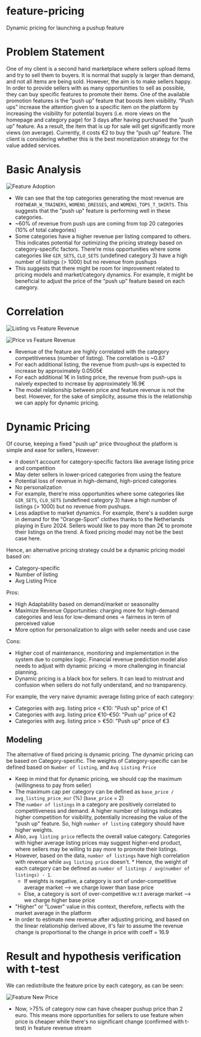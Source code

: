 # feature-pricing
Dynamic pricing for launching a pushup feature

# Problem Statement
One of my client is a second hand marketplace where sellers upload items and try to sell them to buyers. It is normal that supply is larger than demand, and not all items are being sold. However, the aim is to make sellers happy. In order to provide sellers with as many opportunities to sell as possible, they can buy specific features to promote their items. One of the available promotion features is the “push up” feature that boosts item visibility.
“Push ups” increase the attention given to a specific item on the platform by increasing the visibility for potential buyers (i.e. more views on the homepage and category page) for 3 days after having purchased the “push up” feature. As a result, the item that is up for sale will get significantly more views (on average). Currently, it costs €2 to buy the “push up” feature. The client is considering whether this is the best monetization strategy for the value added services.

# Basic Analysis

![Feature Adoption](./img/top_30_feature_adoption.png)
* We can see that the top categories generating the most revenue are `FOOTWEAR_W_TRAINERS`, `WOMENS_DRESSES`, and `WOMENS_TOPS_T_SHIRTS`. This suggests that the "push up" feature is performing well in these categories.
* ~60% of revenue from push ups are coming from top 20 categories (10% of total categories)
* Some categories have a higher revenue per listing compared to others. This indicates potential for optimizing the pricing strategy based on category-specific factors. There’re miss opportunities where some categories like `GIR_SETS`, `CLO_SETS` (undefined category 3) have a high number of listings (> 1000) but no revenue from pushups
* This suggests that there might be room for improvement related to pricing models and market/category dynamics. For example, it might be beneficial to adjust the price of the “push up” feature based on each category.


# Correlation
![Listing vs Feature Revenue](./img/listing_vs_feature_revenue.png)

![Price vs Feature Revenue](./img/price_vs_feature_revenue.png)

* Revenue of the feature are highly correlated with the category competitiveness (number of listing). The correlation is ~0.87
* For each additional listing, the revenue from push-ups is expected to increase by approximately 0.0505€
* For each additional 1€ in listing price, the revenue from push-ups is naively expected to increase by approximately 16.9€ 
* The model relationship between price and feature revenue is not the best. However, for the sake of simplicity, assume this is the relationship we can apply for dynamic pricing.

# Dynamic Pricing

Of course, keeping a fixed "push up" price throughout the platform is simple and ease for sellers, However:
* it doesn't account for category-specific factors like average listing price and competition
* May deter sellers in lower-priced categories from using the feature
* Potential loss of revenue in high-demand, high-priced categories
* No personalization
* For example, there’re miss opportunities where some categories like `GIR_SETS`, `CLO_SETS` (undefined category 3) have a high number of listings (> 1000) but no revenue from
pushups.
* Less adaptive to market dynamics. For example, there's a sudden surge in demand for the “Orange-Sport” clothes thanks to the Netherlands playing in Euro 2024. Sellers would like to pay more than 2€ to promote their listings on the trend. A fixed pricing model may not be the best case here.

Hence, an alternative pricing strategy could be a dynamic pricing model based on:
* Category-specific
* Number of listing
* Avg Listing Price

Pros:
* High Adaptability based on demand/market or seasonality
* Maximize Revenue Opportunities: charging more for high-demand categories and less for low-demand ones → fairness in term of perceived value
* More option for personalization to align with seller needs and use case

Cons:
* Higher cost of maintenance, monitoring and implementation in the system due to complex logic. Financial revenue prediction model also needs to adjust with dynamic pricing → more challenging in financial planning.
* Dynamic pricing is a black box for sellers. It can lead to mistrust and confusion when sellers do not fully understand, and no transparency.

For example, the very naive dynamic average listing price of each category:

* Categories with avg. listing price < €10: "Push up" price of €1
* Categories with avg. listing price €10-€50: "Push up" price of €2
* Categories with avg. listing price > €50: "Push up" price of €3

## Modeling
The alternative of fixed pricing is dynamic pricing. The dynamic pricing can be based on Category-specific. The weights of Category-specific can be defined based on `Number of listing`, and `Avg Listing Price`

* Keep in mind that for dynamic pricing, we should cap the maximum (willingness to pay from seller)
* The maximum cap per category can be defined as `base_price / avg_listing_price_eur` (%) (`base_price` = 2)
* The `number of listings` in a category are positively correlated to competitiveness and demand. A higher number of listings indicates higher competition for visibility, potentially increasing the value of the "push up" feature. So, high `number of listing` category should have higher weights.
* Also, `avg listing price` reflects the overall value category. Categories with higher average listing prices may suggest higher-end product, where sellers may be willing to pay more to promote their listings.
* However, based on the data, `number of listings` have high correlation with revenue while `avg listing price` doesn't. * Hence, the weight of each category can be defined as `number of listings / avg(number of listings) - 1`.
     - If weights is negative, a category is sort of under-competitive average market --> we charge lower than base price
     - Else, a category is sort of over-competitive w.r.t average market --> we charge higher base price
* "Higher" or "Lower" value in this context, therefore, reflects with the market average in the platform
* In order to estimate new revenue after adjusting pricing, and based on the linear relationship derived above, it's fair to assume the revenue change is proportional to the change in price with coeff = 16.9

# Result and hypothesis verification with t-test
We can redistribute the feature price by each category, as can be seen:

![Feature New Price](https://raw.githubusercontent.com/nvlinhvn/feature-pricing/linh-dev/img/Feature_New_Price.png)

* Now, >75% of category now can have cheaper pushup price than 2 euro. This means more opportunities for sellers to use feature when price is cheaper while there's no significant change (confirmed with t-test) in feature revenue stream

